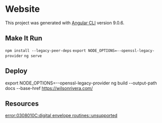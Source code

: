 # Website

This project was generated with [Angular CLI](https://github.com/angular/angular-cli) version 9.0.6.


## Make It Run
`npm install --legacy-peer-deps`
`export NODE_OPTIONS=--openssl-legacy-provider`
`ng serve`

## Deploy
export NODE_OPTIONS=--openssl-legacy-provider
ng build --output-path docs --base-href https://wilsonrivera.com/

## Resources
[error:0308010C:digital envelope routines::unsupported](https://www.geeksforgeeks.org/how-to-fix-error0308010cdigital-envelope-routinesunsupported-in-nodejs/)

